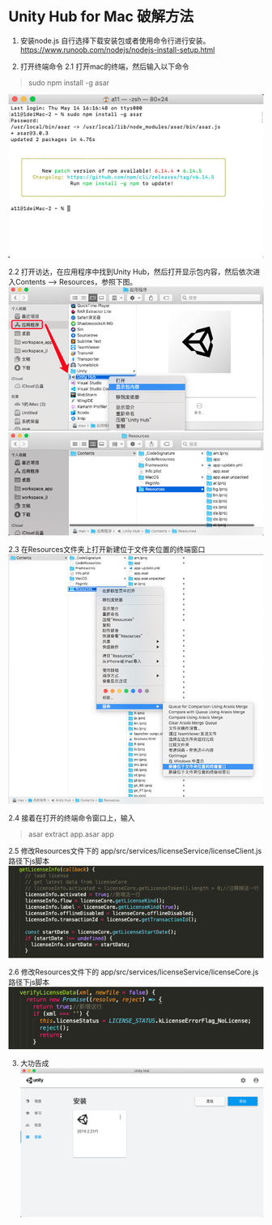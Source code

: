 # Unity Hub for Mac 破解方法

1. 安装node.js
自行选择下载安装包或者使用命令行进行安装。
https://www.runoob.com/nodejs/nodejs-install-setup.html

2. 打开终端命令
2.1 打开mac的终端，然后输入以下命令
>sudo npm install -g asar

![](img/1.png)

2.2 打开访达，在应用程序中找到Unity Hub，然后打开显示包内容，然后依次进入Contents ——> Resources，参照下图。
![](img/2.png)
![](img/3.png)

2.3 在Resources文件夹上打开新建位于文件夹位置的终端窗口
![](img/4.png)

2.4 接着在打开的终端命令窗口上，输入
>asar extract app.asar app

2.5 修改Resources文件下的 app/src/services/licenseService/licenseClient.js 路径下js脚本
![](img/5.png)

2.6 修改Resources文件下的 app/src/services/licenseService/licenseCore.js 路径下js脚本
![](img/6.png)

3. 大功告成
![](img/7.png)